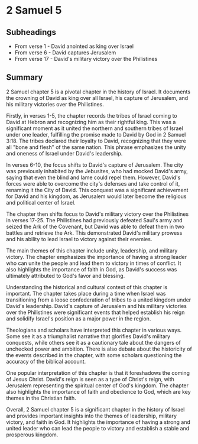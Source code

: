 # 2 Samuel 5

## Subheadings

* From verse 1 - David anointed as king over Israel
* From verse 6 - David captures Jerusalem
* From verse 17 - David's military victory over the Philistines

## Summary

2 Samuel chapter 5 is a pivotal chapter in the history of Israel. It documents the crowning of David as king over all Israel, his capture of Jerusalem, and his military victories over the Philistines. 

Firstly, in verses 1-5, the chapter records the tribes of Israel coming to David at Hebron and recognizing him as their rightful king. This was a significant moment as it united the northern and southern tribes of Israel under one leader, fulfilling the promise made to David by God in 2 Samuel 3:18. The tribes declared their loyalty to David, recognizing that they were all "bone and flesh" of the same nation. This phrase emphasizes the unity and oneness of Israel under David's leadership.

In verses 6-10, the focus shifts to David's capture of Jerusalem. The city was previously inhabited by the Jebusites, who had mocked David's army, saying that even the blind and lame could repel them. However, David's forces were able to overcome the city's defenses and take control of it, renaming it the City of David. This conquest was a significant achievement for David and his kingdom, as Jerusalem would later become the religious and political center of Israel.

The chapter then shifts focus to David's military victory over the Philistines in verses 17-25. The Philistines had previously defeated Saul's army and seized the Ark of the Covenant, but David was able to defeat them in two battles and retrieve the Ark. This demonstrated David's military prowess and his ability to lead Israel to victory against their enemies.

The main themes of this chapter include unity, leadership, and military victory. The chapter emphasizes the importance of having a strong leader who can unite the people and lead them to victory in times of conflict. It also highlights the importance of faith in God, as David's success was ultimately attributed to God's favor and blessing.

Understanding the historical and cultural context of this chapter is important. The chapter takes place during a time when Israel was transitioning from a loose confederation of tribes to a united kingdom under David's leadership. David's capture of Jerusalem and his military victories over the Philistines were significant events that helped establish his reign and solidify Israel's position as a major power in the region.

Theologians and scholars have interpreted this chapter in various ways. Some see it as a triumphalist narrative that glorifies David's military conquests, while others see it as a cautionary tale about the dangers of unchecked power and ambition. There is also debate about the historicity of the events described in the chapter, with some scholars questioning the accuracy of the biblical account.

One popular interpretation of this chapter is that it foreshadows the coming of Jesus Christ. David's reign is seen as a type of Christ's reign, with Jerusalem representing the spiritual center of God's kingdom. The chapter also highlights the importance of faith and obedience to God, which are key themes in the Christian faith.

Overall, 2 Samuel chapter 5 is a significant chapter in the history of Israel and provides important insights into the themes of leadership, military victory, and faith in God. It highlights the importance of having a strong and united leader who can lead the people to victory and establish a stable and prosperous kingdom.